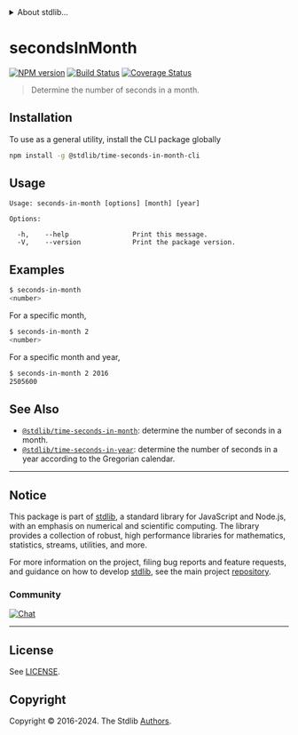 <!--

@license Apache-2.0

Copyright (c) 2018 The Stdlib Authors.

Licensed under the Apache License, Version 2.0 (the "License");
you may not use this file except in compliance with the License.
You may obtain a copy of the License at

   http://www.apache.org/licenses/LICENSE-2.0

Unless required by applicable law or agreed to in writing, software
distributed under the License is distributed on an "AS IS" BASIS,
WITHOUT WARRANTIES OR CONDITIONS OF ANY KIND, either express or implied.
See the License for the specific language governing permissions and
limitations under the License.

-->


<details>
  <summary>
    About stdlib...
  </summary>
  <p>We believe in a future in which the web is a preferred environment for numerical computation. To help realize this future, we've built stdlib. stdlib is a standard library, with an emphasis on numerical and scientific computation, written in JavaScript (and C) for execution in browsers and in Node.js.</p>
  <p>The library is fully decomposable, being architected in such a way that you can swap out and mix and match APIs and functionality to cater to your exact preferences and use cases.</p>
  <p>When you use stdlib, you can be absolutely certain that you are using the most thorough, rigorous, well-written, studied, documented, tested, measured, and high-quality code out there.</p>
  <p>To join us in bringing numerical computing to the web, get started by checking us out on <a href="https://github.com/stdlib-js/stdlib">GitHub</a>, and please consider <a href="https://opencollective.com/stdlib">financially supporting stdlib</a>. We greatly appreciate your continued support!</p>
</details>

# secondsInMonth

[![NPM version][npm-image]][npm-url] [![Build Status][test-image]][test-url] [![Coverage Status][coverage-image]][coverage-url] <!-- [![dependencies][dependencies-image]][dependencies-url] -->

> Determine the number of seconds in a month.











<section class="cli">



<section class="installation">

## Installation

To use as a general utility, install the CLI package globally

```bash
npm install -g @stdlib/time-seconds-in-month-cli
```

</section>

<!-- CLI usage documentation. -->

<section class="usage">

## Usage

```text
Usage: seconds-in-month [options] [month] [year]

Options:

  -h,    --help                Print this message.
  -V,    --version             Print the package version.
```

</section>

<!-- /.usage -->

<section class="examples">

## Examples

```bash
$ seconds-in-month
<number>
```

For a specific month,

```bash
$ seconds-in-month 2
<number>
```

For a specific month and year,

```bash
$ seconds-in-month 2 2016
2505600
```

</section>

<!-- /.examples -->

</section>

<!-- /.cli -->

<!-- Section for related `stdlib` packages. Do not manually edit this section, as it is automatically populated. -->

<section class="related">

## See Also

-   <span class="package-name">[`@stdlib/time-seconds-in-month`][@stdlib/time-seconds-in-month]</span><span class="delimiter">: </span><span class="description">determine the number of seconds in a month.</span>
-   <span class="package-name">[`@stdlib/time-seconds-in-year`][@stdlib/time/seconds-in-year]</span><span class="delimiter">: </span><span class="description">determine the number of seconds in a year according to the Gregorian calendar.</span>

</section>

<!-- /.related -->

<!-- Section for all links. Make sure to keep an empty line after the `section` element and another before the `/section` close. -->


<section class="main-repo" >

* * *

## Notice

This package is part of [stdlib][stdlib], a standard library for JavaScript and Node.js, with an emphasis on numerical and scientific computing. The library provides a collection of robust, high performance libraries for mathematics, statistics, streams, utilities, and more.

For more information on the project, filing bug reports and feature requests, and guidance on how to develop [stdlib][stdlib], see the main project [repository][stdlib].

### Community

[![Chat][chat-image]][chat-url]

---

## License

See [LICENSE][stdlib-license].


## Copyright

Copyright &copy; 2016-2024. The Stdlib [Authors][stdlib-authors].

</section>

<!-- /.stdlib -->

<!-- Section for all links. Make sure to keep an empty line after the `section` element and another before the `/section` close. -->

<section class="links">

[npm-image]: http://img.shields.io/npm/v/@stdlib/time-seconds-in-month-cli.svg
[npm-url]: https://npmjs.org/package/@stdlib/time-seconds-in-month-cli

[test-image]: https://github.com/stdlib-js/time-seconds-in-month@v0.2.2/actions/workflows/test.yml/badge.svg?branch=v0.2.2
[test-url]: https://github.com/stdlib-js/time-seconds-in-month@v0.2.2/actions/workflows/test.yml?query=branch:v0.2.2

[coverage-image]: https://img.shields.io/codecov/c/github/stdlib-js/time-seconds-in-month@v0.2.2/main.svg
[coverage-url]: https://codecov.io/github/stdlib-js/time-seconds-in-month@v0.2.2?branch=main

<!--

[dependencies-image]: https://img.shields.io/david/stdlib-js/time-seconds-in-month@v0.2.2.svg
[dependencies-url]: https://david-dm.org/stdlib-js/time-seconds-in-month@v0.2.2/main

-->

[chat-image]: https://img.shields.io/gitter/room/stdlib-js/stdlib.svg
[chat-url]: https://app.gitter.im/#/room/#stdlib-js_stdlib:gitter.im

[stdlib]: https://github.com/stdlib-js/stdlib

[stdlib-authors]: https://github.com/stdlib-js/stdlib/graphs/contributors

[cli-section]: https://github.com/stdlib-js/time-seconds-in-month@v0.2.2#cli
[cli-url]: https://github.com/stdlib-js/time-seconds-in-month@v0.2.2/tree/cli
[@stdlib/time-seconds-in-month]: https://github.com/stdlib-js/time-seconds-in-month@v0.2.2/tree/main

[umd]: https://github.com/umdjs/umd
[es-module]: https://developer.mozilla.org/en-US/docs/Web/JavaScript/Guide/Modules

[deno-url]: https://github.com/stdlib-js/time-seconds-in-month@v0.2.2/tree/deno
[deno-readme]: https://github.com/stdlib-js/time-seconds-in-month@v0.2.2/blob/deno/README.md
[umd-url]: https://github.com/stdlib-js/time-seconds-in-month@v0.2.2/tree/umd
[umd-readme]: https://github.com/stdlib-js/time-seconds-in-month@v0.2.2/blob/umd/README.md
[esm-url]: https://github.com/stdlib-js/time-seconds-in-month@v0.2.2/tree/esm
[esm-readme]: https://github.com/stdlib-js/time-seconds-in-month@v0.2.2/blob/esm/README.md
[branches-url]: https://github.com/stdlib-js/time-seconds-in-month@v0.2.2/blob/main/branches.md

[stdlib-license]: https://raw.githubusercontent.com/stdlib-js/time-seconds-in-month@v0.2.2/main/LICENSE

[date-object]: https://developer.mozilla.org/en-US/docs/Web/JavaScript/Reference/Global_Objects/Date

<!-- <related-links> -->

[@stdlib/time/seconds-in-year]: https://github.com/stdlib-js/time-seconds-in-year

<!-- </related-links> -->

</section>

<!-- /.links -->
